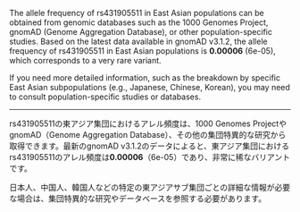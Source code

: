 The allele frequency of rs431905511 in East Asian populations can be obtained from genomic databases such as the 1000 Genomes Project, gnomAD (Genome Aggregation Database), or other population-specific studies. Based on the latest data available in gnomAD v3.1.2, the allele frequency of rs431905511 in East Asian populations is **0.00006** (6e-05), which corresponds to a very rare variant.

If you need more detailed information, such as the breakdown by specific East Asian subpopulations (e.g., Japanese, Chinese, Korean), you may need to consult population-specific studies or databases.

---

rs431905511の東アジア集団におけるアレル頻度は、1000 Genomes ProjectやgnomAD（Genome Aggregation Database）、その他の集団特異的な研究から取得できます。最新のgnomAD v3.1.2のデータによると、東アジア集団におけるrs431905511のアレル頻度は**0.00006**（6e-05）であり、非常に稀なバリアントです。

日本人、中国人、韓国人などの特定の東アジアサブ集団ごとの詳細な情報が必要な場合は、集団特異的な研究やデータベースを参照する必要があります。